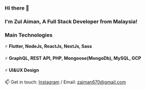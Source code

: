 ### Hi there 👋

### I'm Zul Aiman, A Full Stack Developer from Malaysia!

### Main Technologies
⚡ **Flutter, NodeJs, ReactJs, NextJs, Sass**

⚡ **GraphQL, REST API, PHP, Mongoose(MongoDb), MySQL, GCP**

⚡ **UI&UX Design**

📫 Get in touch: <a href="https://www.instagram.com/manza.z/">Instagram</a> / Email: zaiman670@gmail.com 
